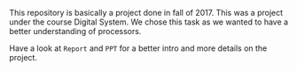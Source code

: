 This repository is basically a project done in fall of 2017. This was a project under the course Digital System. We chose this task as we wanted to have a better understanding of processors. 

Have a look at `Report` and `PPT` for a better intro and more details on the project.
